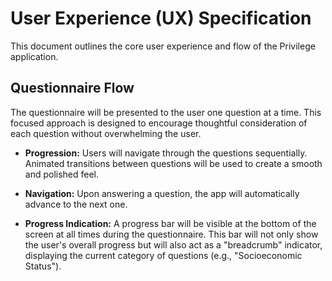 # User Experience (UX) Specification

This document outlines the core user experience and flow of the Privilege application.

## Questionnaire Flow

The questionnaire will be presented to the user one question at a time. This focused approach is designed to encourage thoughtful consideration of each question without overwhelming the user.

- **Progression:** Users will navigate through the questions sequentially. Animated transitions between questions will be used to create a smooth and polished feel.

- **Navigation:** Upon answering a question, the app will automatically advance to the next one.

- **Progress Indication:** A progress bar will be visible at the bottom of the screen at all times during the questionnaire. This bar will not only show the user's overall progress but will also act as a "breadcrumb" indicator, displaying the current category of questions (e.g., "Socioeconomic Status").
